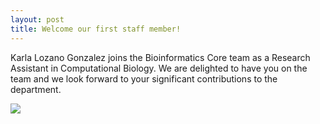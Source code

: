 ```yaml
---
layout: post
title: Welcome our first staff member!
---
```



Karla Lozano Gonzalez joins the Bioinformatics Core team as a Research Assistant in Computational Biology. 
We are delighted to have you on the team and we look forward to your significant contributions to the department.

![](Karla.jpeg)